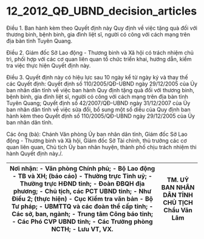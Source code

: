 # 12_2012_QĐ_UBND_decision_articles

Điều 1. Ban hành kèm theo Quyết định này Quy định về việc tặng quà đối với thương binh, bệnh binh, gia đình liệt sĩ, người có công với cách mạng trên địa bàn tỉnh Tuyên Quang.

Điều 2. Giám đốc Sở Lao động - Thương binh và Xã hội có trách nhiệm chủ trì, phối hợp với các cơ quan liên quan tổ chức triển khai, hướng dẫn, kiểm tra việc thực hiện Quyết định này.

Điều 3. Quyết định này có hiệu lực sau 10 ngày kể từ ngày ký và thay thế các Quyết định: Quyết định số 110/2005/QĐ-UBND ngày 29/12/2005 của Ủy ban nhân dân tỉnh về việc ban hành Quy định tặng quà đối với thương binh, bệnh binh, gia đình liệt sĩ, người có công với cách mạng trên địa bàn tỉnh Tuyên Quang; Quyết định số 42/2007/QĐ-UBND ngày 31/12/2007 của Ủy ban nhân dân tỉnh về việc sửa đổi, bổ sung một số diều của Quy định ban hành kèm theo Quyết định số 110/2005/QĐ-UBND ngày 29/12/2005 của Ủy ban nhân dân tỉnh.

Các ông (bà): Chánh Văn phòng Ủy ban nhân dân tỉnh, Giám đốc Sở Lao động - Thương binh và Xã hội, Giám đốc Sở Tài chính, thủ trưởng các cơ quan liên quan, Chủ tịch Ủy ban nhân huyện, thành phố chịu trách nhiệm thi hành Quyết định này./.

| Nơi nhận: - Văn phòng Chính phủ; - Bộ Lao động - TB và XH; (báo cáo) - Thường trực Tỉnh uỷ; - Thường trực HĐND tỉnh; - Đoàn ĐBQH địa phương; - Chủ tịch, các PCT UBND tỉnh; - Như Điều 2; (thực hiện) - Cục Kiểm tra văn bản - Bộ Tư pháp; - UBMTTQ và các đoàn thể cấp tỉnh; - Các sở, ban, ngành; - Trung tâm Công báo tỉnh; - Các Phó CVP UBND tỉnh; - Các Trưởng phòng NCTH; - Lưu VT, VX. | TM. UỶ BAN NHÂN DÂN TỈNH CHỦ TỊCH Chẩu Văn Lâm |
|---|---|